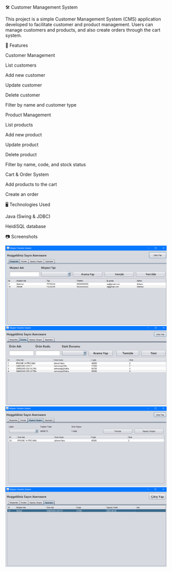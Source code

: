 🛠️ Customer Management System

This project is a simple Customer Management System (CMS) application developed to facilitate customer and product management.
Users can manage customers and products, and also create orders through the cart system.

🚀 Features

Customer Management

List customers

Add new customer

Update customer

Delete customer

Filter by name and customer type

Product Management

List products

Add new product

Update product

Delete product

Filter by name, code, and stock status

Cart & Order System

Add products to the cart

Create an order

🖥️ Technologies Used

Java (Swing & JDBC)

HeidiSQL database

📷 Screenshots

![Customer Management](images/Dashboard.png) 
![Product Management](images/ProductUI.png)  
![Order Management](images/order-creation.png)  
![Orders](images/orders.png)  

